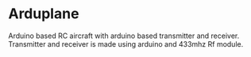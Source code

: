 # Arduplane
Arduino based RC aircraft with arduino based transmitter and receiver.
Transmitter and receiver is made using arduino and 433mhz Rf module.

